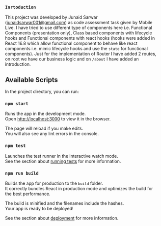 
### `Inrtoduction`

This project was developed by Junaid Sarwar (junaidsarwar001@gmail.com) as code assessment task given by Mobile Live. I have tried to use different type of components here i.e. Functional Components (presentation only), Class based components with lifecycle hooks and Functional components with react hooks (hooks were added in React 16.8 which allow functional component to behave like react components i.e. mimic lifecycle hooks and use the `state` for functional components). Just for the implementation of Router I have added 2 routes, on root we have our business logic and on `/about` I have added an introduction.

## Available Scripts

In the project directory, you can run:

### `npm start`

Runs the app in the development mode.<br>
Open [http://localhost:3000](http://localhost:3000) to view it in the browser.

The page will reload if you make edits.<br>
You will also see any lint errors in the console.

### `npm test`

Launches the test runner in the interactive watch mode.<br>
See the section about [running tests](https://facebook.github.io/create-react-app/docs/running-tests) for more information.

### `npm run build`

Builds the app for production to the `build` folder.<br>
It correctly bundles React in production mode and optimizes the build for the best performance.

The build is minified and the filenames include the hashes.<br>
Your app is ready to be deployed!

See the section about [deployment](https://facebook.github.io/create-react-app/docs/deployment) for more information.
